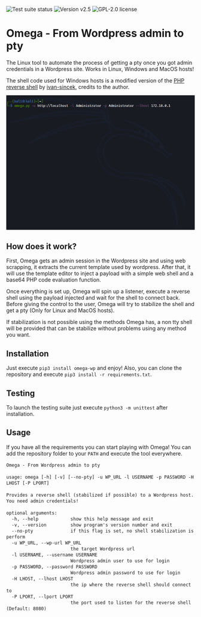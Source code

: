 <img alt="Test suite status" src="https://img.shields.io/github/workflow/status/anthares101/omega/CI?style=for-the-badge"> <img alt="Version v2.5" src="https://img.shields.io/badge/version-v2.5-blue?style=for-the-badge"> <img alt="GPL-2.0 license" src="https://img.shields.io/github/license/anthares101/omega?style=for-the-badge">

# Omega - From Wordpress admin to pty

The Linux tool to automate the process of getting a pty once you got admin credentials in a Wordpress site. Works in Linux, Windows and MacOS hosts! 

The shell code used for Windows hosts is a modified version of the [PHP reverse shell](https://github.com/ivan-sincek/php-reverse-shell/blob/master/src/php_reverse_shell.php) by [ivan-sincek](https://github.com/ivan-sincek), credits to the author.

![Omega getting a pty to a Wordpress host](https://raw.githubusercontent.com/anthares101/omega/master/assets/demo.gif)

## How does it work?

First, Omega gets an admin session in the Wordpress site and using web scrapping, it extracts the current template used by wordpress. After that, it will use the template editor to inject a payload with a simple web shell and a base64 PHP code evaluation function.

Once everything is set up, Omega will spin up a listener, execute a reverse shell using the payload injected and wait for the shell to connect back. Before giving the control to the user, Omega will try to stabilize the shell and get a pty (Only for Linux and MacOS hosts).

If stabilization is not possible using the methods Omega has, a non tty shell will be provided that can be stabilize without problems using any method you want.

## Installation

Just execute `pip3 install omega-wp` and enjoy! Also, you can clone the repository and execute `pip3 install -r requirements.txt`.

## Testing

To launch the testing suite just execute `python3 -m unittest` after installation.

## Usage

If you have all the requirements you can start playing with Omega! You can add the repository folder to your `PATH` and execute the tool everywhere.

```
Omega - From Wordpress admin to pty

usage: omega [-h] [-v] [--no-pty] -u WP_URL -l USERNAME -p PASSWORD -H LHOST [-P LPORT]

Provides a reverse shell (stabilized if possible) to a Wordpress host. You need admin credentials!

optional arguments:
  -h, --help            show this help message and exit
  -v, --version         show program's version number and exit
  --no-pty              if this flag is set, no shell stabilization is perform
  -u WP_URL, --wp-url WP_URL
                        the target Wordpress url
  -l USERNAME, --username USERNAME
                        Wordpress admin user to use for login
  -p PASSWORD, --password PASSWORD
                        Wordpress admin password to use for login
  -H LHOST, --lhost LHOST
                        the ip where the reverse shell should connect to
  -P LPORT, --lport LPORT
                        the port used to listen for the reverse shell (Default: 8080)
```
